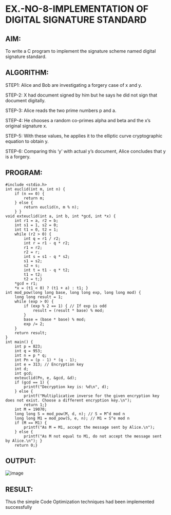 # EX.-NO-8-IMPLEMENTATION OF DIGITAL SIGNATURE STANDARD
## AIM:
To write a C program to implement the signature scheme named digital signature standard.
## ALGORITHM:
  STEP1: Alice and Bob are investigating a forgery case of x and y.
  
  STEP-2: X had document signed by him but he says he did not sign that document digitally.
  
  STEP-3: Alice reads the two prime numbers p and a.
  
  STEP-4: He chooses a random co-primes alpha and beta and the x’s original signature x.
  
  STEP-5: With these values, he applies it to the elliptic curve cryptographic equation to obtain y.
  
  STEP-6: Comparing this ‘y’ with actual y’s document, Alice concludes that y is a forgery.
## PROGRAM:
```
#include <stdio.h>
int euclid(int m, int n) {
    if (n == 0) {
        return m;
    } else {
        return euclid(n, m % n);
    } }
void exteuclid(int a, int b, int *gcd, int *x) {
    int r1 = a, r2 = b;
    int s1 = 1, s2 = 0;
    int t1 = 0, t2 = 1;
    while (r2 > 0) {
        int q = r1 / r2;
        int r = r1 - q * r2;
        r1 = r2;
        r2 = r;
        int s = s1 - q * s2;
        s1 = s2;
        s2 = s;
        int t = t1 - q * t2;
        t1 = t2;
        t2 = t;}
    *gcd = r1;
    *x = (t1 < 0) ? (t1 + a) : t1; }
int mod_pow(long long base, long long exp, long long mod) {
    long long result = 1;
    while (exp > 0) {
        if (exp % 2 == 1) { // If exp is odd
            result = (result * base) % mod;
        }
        base = (base * base) % mod;
        exp /= 2;
    }
    return result;
}
int main() {
    int p = 823;
    int q = 953;
    int n = p * q;
    int Pn = (p - 1) * (q - 1);
    int e = 313; // Encryption key
    int d;
    int gcd;
    exteuclid(Pn, e, &gcd, &d);
    if (gcd == 1) {
        printf("Decryption key is: %d\n", d);
    } else {
        printf("Multiplicative inverse for the given encryption key does not exist. Choose a different encryption key.\n");
        return 1;}
    int M = 19070;
    long long S = mod_pow(M, d, n); // S = M^d mod n
    long long M1 = mod_pow(S, e, n); // M1 = S^e mod n
    if (M == M1) {
        printf("As M = M1, accept the message sent by Alice.\n");
    } else {
        printf("As M not equal to M1, do not accept the message sent by Alice.\n"); }
    return 0;}
```
## OUTPUT:
![image](https://github.com/user-attachments/assets/eb5b5a84-e2ae-4681-b87d-3c6b459fc3a7)
## RESULT:
  Thus the simple Code Optimization techniques had been implemented successfully
